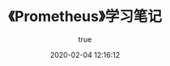 ﻿---
pageComponent:
  name: Catalogue
  data:
    path: 《Prometheus》学习笔记
    imgUrl: https://cdn.jsdelivr.net/gh/lzq70112/images/blog/Prometheus.png
    description: 本章内容是博主的Prometheus学习笔记，非教程文档，请以官方文档为准。
title: 《Prometheus》学习笔记
date: 2020-02-04 12:16:12
permalink: /note/Prometheus/
article: false
comment: false
editLink: false
author:
  name: lzq70112
  link: https://github.com/lzq70112
---
